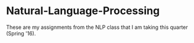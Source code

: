 # Natural-Language-Processing
These are my assignments from the NLP class that I am taking this quarter (Spring '16).
